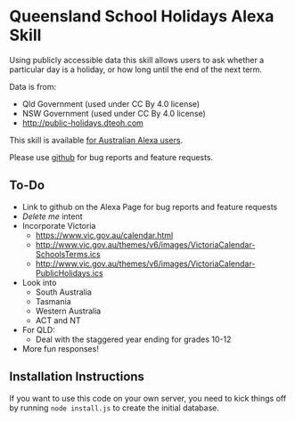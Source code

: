 # Queensland School Holidays Alexa Skill

Using publicly accessible data this skill allows users to ask whether a particular day is a holiday, or how long until the end of the next term.

Data is from:

* Qld Government (used under CC By 4.0 license)
* NSW Government (used under CC By 4.0 license)
* http://public-holidays.dteoh.com

This skill is available [for Australian Alexa users](https://www.amazon.com.au/Daniel-Saunders-Queensland-School-Holidays/dp/B07B8ZQLMK/ref=sr_1_1?s=digital-skills&ie=UTF8&qid=1521263206&sr=1-1&keywords=aussie+holidays).

Please use [github](https://github.com/funkydan2/aussie_school_holidays_skill/issues) for bug reports and feature requests.

## To-Do
* Link to github on the Alexa Page for bug reports and feature requests
* _Delete me_ intent
* Incorporate Victoria
  * https://www.vic.gov.au/calendar.html
  * http://www.vic.gov.au/themes/v6/images/VictoriaCalendar-SchoolsTerms.ics
  * http://www.vic.gov.au/themes/v6/images/VictoriaCalendar-PublicHolidays.ics
* Look into
  * South Australia
  * Tasmania
  * Western Australia
  * ACT and NT
* For QLD:
  * Deal with the staggered year ending for grades 10-12
* More fun responses!

## Installation Instructions

If you want to use this code on your own server, you need to kick things off by running `node install.js` to create the initial database.
